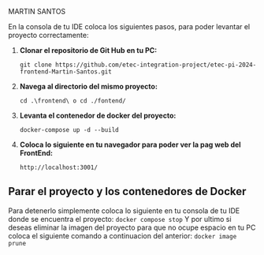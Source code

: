 MARTIN SANTOS

En la consola de tu IDE coloca los siguientes pasos, para poder levantar el proyecto correctamente:

1. **Clonar el repositorio de Git Hub en tu PC:**

    ```
    git clone https://github.com/etec-integration-project/etec-pi-2024-frontend-Martin-Santos.git
    ```
2. **Navega al directorio del mismo proyecto:**
    ```
    cd .\frontend\ o cd ./fontend/
    ```
3. **Levanta el contenedor de docker del proyecto:**
    ```
    docker-compose up -d --build
    ```
4. **Coloca lo siguiente en tu navegador para poder ver la pag web del FrontEnd:**
    ```
    http://localhost:3001/
    ```
## **Parar el proyecto y los contenedores de Docker**

Para detenerlo simplemente coloca lo siguiente en tu consola de tu IDE donde se encuentra el proyecto:
    ```
    docker compose stop
    ```
Y por ultimo si deseas eliminar la imagen del proyecto para que no ocupe espacio en tu PC coloca el siguiente comando a continuacion del anterior:
    ```
    docker image prune
    ```
